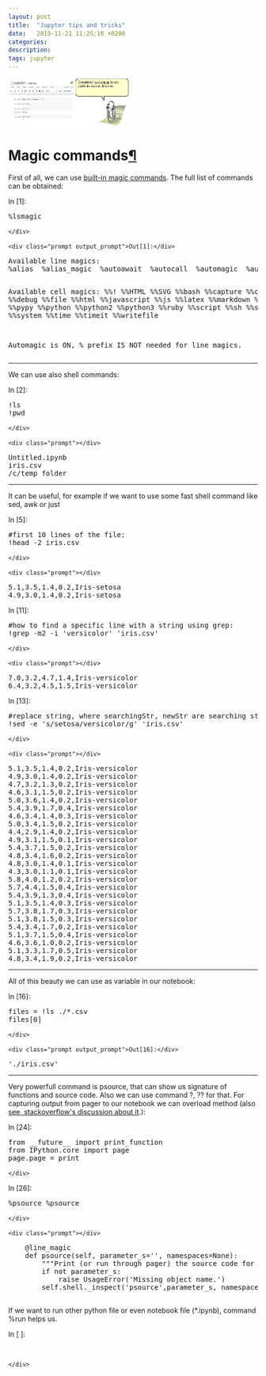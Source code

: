 ```yaml
---
layout: post
title:  "Jupyter tips and tricks"
date:   2019-11-21 11:25:16 +0200
categories: 
description: 
tags: jupyter
---
```

<img src="/assets/img/clippy_shitty.png" alt="clipy_shity" width="250"/>
<!--break-->


<link rel="stylesheet" href="/css/jupyter.css">
 <div tabindex="-1" id="notebook" class="border-box-sizing">
    <div class="container" id="notebook-container">

<div class="cell border-box-sizing text_cell rendered"><div class="prompt input_prompt">
</div><div class="inner_cell">
<div class="text_cell_render border-box-sizing rendered_html">
<h1 id="Magic-commands">Magic commands<a class="anchor-link" href="#Magic-commands">&#182;</a></h1><p>First of all, we can use <a href="https://ipython.readthedocs.io/en/stable/interactive/magics.html">built-in magic commands</a>. The full list of commands can be obtained:</p>

</div>
</div>
</div>
<div class="cell border-box-sizing code_cell rendered">
<div class="input">
<div class="prompt input_prompt">In&nbsp;[1]:</div>
<div class="inner_cell">
    <div class="input_area">
<div class=" highlight hl-ipython3"><pre><span></span><span class="o">%</span><span class="k">lsmagic</span>
</pre></div>

    </div>
</div>
</div>

<div class="output_wrapper">
<div class="output">


<div class="output_area">

    <div class="prompt output_prompt">Out[1]:</div>




<div class="output_text output_subarea output_execute_result">
<pre>Available line magics:
%alias  %alias_magic  %autoawait  %autocall  %automagic  %autosave  %bookmark  %cd  %clear  %cls  %colors  %conda  %config  %connect_info  %copy  %ddir  %debug  %dhist  %dirs  %doctest_mode  %echo  %ed  %edit  %env  %gui  %hist  %history  %killbgscripts  %ldir  %less  %load  %load_ext  %loadpy  %logoff  %logon  %logstart  %logstate  %logstop  %ls  %lsmagic  %macro  %magic  %matplotlib  %mkdir  %more  %notebook  %page  %pastebin  %pdb  %pdef  %pdoc  %pfile  %pinfo  %pinfo2  %pip  %popd  %pprint  %precision  %prun  %psearch  %psource  %pushd  %pwd  %pycat  %pylab  %qtconsole  %quickref  %recall  %rehashx  %reload_ext  %ren  %rep  %rerun  %reset  %reset_selective  %rmdir  %run  %save  %sc  %set_env  %store  %sx  %system  %tb  %time  %timeit  %unalias  %unload_ext  %who  %who_ls  %whos  %xdel  %xmode

Available cell magics:
%%!  %%HTML  %%SVG  %%bash  %%capture  %%cmd  %%debug  %%file  %%html  %%javascript  %%js  %%latex  %%markdown  %%perl  %%prun  %%pypy  %%python  %%python2  %%python3  %%ruby  %%script  %%sh  %%svg  %%sx  %%system  %%time  %%timeit  %%writefile

Automagic is ON, % prefix IS NOT needed for line magics.</pre>
</div>

</div>

</div>
</div>

</div>
<div class="cell border-box-sizing text_cell rendered"><div class="prompt input_prompt">
</div><div class="inner_cell">
<div class="text_cell_render border-box-sizing rendered_html">
<hr>
<p>We can use also shell commands:</p>

</div>
</div>
</div>
<div class="cell border-box-sizing code_cell rendered">
<div class="input">
<div class="prompt input_prompt">In&nbsp;[2]:</div>
<div class="inner_cell">
    <div class="input_area">
<div class=" highlight hl-ipython3"><pre><span></span><span class="o">!</span>ls
<span class="o">!</span>pwd
</pre></div>

    </div>
</div>
</div>

<div class="output_wrapper">
<div class="output">


<div class="output_area">

    <div class="prompt"></div>


<div class="output_subarea output_stream output_stdout output_text">
<pre>Untitled.ipynb
iris.csv
/c/temp_folder
</pre>
</div>
</div>

</div>
</div>

</div>
<div class="cell border-box-sizing text_cell rendered"><div class="prompt input_prompt">
</div><div class="inner_cell">
<div class="text_cell_render border-box-sizing rendered_html">
<hr>
<p>It can be useful, for example if we want to use some fast shell command like sed, awk or just</p>

</div>
</div>
</div>
<div class="cell border-box-sizing code_cell rendered">
<div class="input">
<div class="prompt input_prompt">In&nbsp;[5]:</div>
<div class="inner_cell">
    <div class="input_area">
<div class=" highlight hl-ipython3"><pre><span></span><span class="c1">#first 10 lines of the file:</span>
<span class="o">!</span>head -2 iris.csv
</pre></div>

    </div>
</div>
</div>

<div class="output_wrapper">
<div class="output">


<div class="output_area">

    <div class="prompt"></div>


<div class="output_subarea output_stream output_stdout output_text">
<pre>5.1,3.5,1.4,0.2,Iris-setosa
4.9,3.0,1.4,0.2,Iris-setosa
</pre>
</div>
</div>

</div>
</div>

</div>
<div class="cell border-box-sizing code_cell rendered">
<div class="input">
<div class="prompt input_prompt">In&nbsp;[11]:</div>
<div class="inner_cell">
    <div class="input_area">
<div class=" highlight hl-ipython3"><pre><span></span><span class="c1">#how to find a specific line with a string using grep:</span>
<span class="o">!</span>grep -m2 -i <span class="s1">&#39;versicolor&#39;</span> <span class="s1">&#39;iris.csv&#39;</span>
</pre></div>

    </div>
</div>
</div>

<div class="output_wrapper">
<div class="output">


<div class="output_area">

    <div class="prompt"></div>


<div class="output_subarea output_stream output_stdout output_text">
<pre>7.0,3.2,4.7,1.4,Iris-versicolor
6.4,3.2,4.5,1.5,Iris-versicolor
</pre>
</div>
</div>

</div>
</div>

</div>
<div class="cell border-box-sizing code_cell rendered">
<div class="input">
<div class="prompt input_prompt">In&nbsp;[13]:</div>
<div class="inner_cell">
    <div class="input_area">
<div class=" highlight hl-ipython3"><pre><span></span><span class="c1">#replace string, where searchingStr, newStr are searching string and new string respectively:</span>
<span class="o">!</span>sed -e <span class="s1">&#39;s/setosa/versicolor/g&#39;</span> <span class="s1">&#39;iris.csv&#39;</span>
</pre></div>

    </div>
</div>
</div>

<div class="output_wrapper">
<div class="output">


<div class="output_area">

    <div class="prompt"></div>


<div class="output_subarea output_stream output_stdout output_text">
<pre>5.1,3.5,1.4,0.2,Iris-versicolor
4.9,3.0,1.4,0.2,Iris-versicolor
4.7,3.2,1.3,0.2,Iris-versicolor
4.6,3.1,1.5,0.2,Iris-versicolor
5.0,3.6,1.4,0.2,Iris-versicolor
5.4,3.9,1.7,0.4,Iris-versicolor
4.6,3.4,1.4,0.3,Iris-versicolor
5.0,3.4,1.5,0.2,Iris-versicolor
4.4,2.9,1.4,0.2,Iris-versicolor
4.9,3.1,1.5,0.1,Iris-versicolor
5.4,3.7,1.5,0.2,Iris-versicolor
4.8,3.4,1.6,0.2,Iris-versicolor
4.8,3.0,1.4,0.1,Iris-versicolor
4.3,3.0,1.1,0.1,Iris-versicolor
5.8,4.0,1.2,0.2,Iris-versicolor
5.7,4.4,1.5,0.4,Iris-versicolor
5.4,3.9,1.3,0.4,Iris-versicolor
5.1,3.5,1.4,0.3,Iris-versicolor
5.7,3.8,1.7,0.3,Iris-versicolor
5.1,3.8,1.5,0.3,Iris-versicolor
5.4,3.4,1.7,0.2,Iris-versicolor
5.1,3.7,1.5,0.4,Iris-versicolor
4.6,3.6,1.0,0.2,Iris-versicolor
5.1,3.3,1.7,0.5,Iris-versicolor
4.8,3.4,1.9,0.2,Iris-versicolor
</pre>
</div>
</div>

</div>
</div>

</div>
<div class="cell border-box-sizing text_cell rendered"><div class="prompt input_prompt">
</div><div class="inner_cell">
<div class="text_cell_render border-box-sizing rendered_html">
<hr>
<p>All of this beauty we can use as variable in our notebook:</p>

</div>
</div>
</div>
<div class="cell border-box-sizing code_cell rendered">
<div class="input">
<div class="prompt input_prompt">In&nbsp;[16]:</div>
<div class="inner_cell">
    <div class="input_area">
<div class=" highlight hl-ipython3"><pre><span></span><span class="n">files</span> <span class="o">=</span> <span class="o">!</span>ls ./*.csv
<span class="n">files</span><span class="p">[</span><span class="mi">0</span><span class="p">]</span>
</pre></div>

    </div>
</div>
</div>

<div class="output_wrapper">
<div class="output">


<div class="output_area">

    <div class="prompt output_prompt">Out[16]:</div>




<div class="output_text output_subarea output_execute_result">
<pre>&#39;./iris.csv&#39;</pre>
</div>

</div>

</div>
</div>

</div>
<div class="cell border-box-sizing text_cell rendered"><div class="prompt input_prompt">
</div><div class="inner_cell">
<div class="text_cell_render border-box-sizing rendered_html">
<hr>
<p>Very powerfull command is psource, that can show us signature of functions and source code. Also we can use command ?, ?? for that. For capturing output from pager to our notebook we can overload method (also <a href="https://stackoverflow.com/questions/46951127/paging-stdout-output-in-ipython">see, stackoverflow's discussion about it</a>.):</p>

</div>
</div>
</div>
<div class="cell border-box-sizing code_cell rendered">
<div class="input">
<div class="prompt input_prompt">In&nbsp;[24]:</div>
<div class="inner_cell">
    <div class="input_area">
<div class=" highlight hl-ipython3"><pre><span></span><span class="kn">from</span> <span class="nn">__future__</span> <span class="k">import</span> <span class="n">print_function</span>
<span class="kn">from</span> <span class="nn">IPython.core</span> <span class="k">import</span> <span class="n">page</span>
<span class="n">page</span><span class="o">.</span><span class="n">page</span> <span class="o">=</span> <span class="nb">print</span>
</pre></div>

    </div>
</div>
</div>

</div>
<div class="cell border-box-sizing code_cell rendered">
<div class="input">
<div class="prompt input_prompt">In&nbsp;[26]:</div>
<div class="inner_cell">
    <div class="input_area">
<div class=" highlight hl-ipython3"><pre><span></span><span class="o">%</span><span class="k">psource</span> %psource
</pre></div>

    </div>
</div>
</div>

<div class="output_wrapper">
<div class="output">


<div class="output_area">

    <div class="prompt"></div>


<div class="output_subarea output_stream output_stdout output_text">
<pre>    <span class="ansi-yellow-intense-fg ansi-bold">@</span>line_magic<span class="ansi-yellow-intense-fg ansi-bold">
</span>    <span class="ansi-green-intense-fg ansi-bold">def</span> psource<span class="ansi-yellow-intense-fg ansi-bold">(</span>self<span class="ansi-yellow-intense-fg ansi-bold">,</span> parameter_s<span class="ansi-yellow-intense-fg ansi-bold">=</span><span class="ansi-blue-intense-fg ansi-bold">&#39;&#39;</span><span class="ansi-yellow-intense-fg ansi-bold">,</span> namespaces<span class="ansi-yellow-intense-fg ansi-bold">=</span><span class="ansi-green-intense-fg ansi-bold">None</span><span class="ansi-yellow-intense-fg ansi-bold">)</span><span class="ansi-yellow-intense-fg ansi-bold">:</span><span class="ansi-yellow-intense-fg ansi-bold">
</span>        <span class="ansi-blue-intense-fg ansi-bold">&#34;&#34;&#34;Print (or run through pager) the source code for an object.&#34;&#34;&#34;</span><span class="ansi-yellow-intense-fg ansi-bold">
</span>        <span class="ansi-green-intense-fg ansi-bold">if</span> <span class="ansi-green-intense-fg ansi-bold">not</span> parameter_s<span class="ansi-yellow-intense-fg ansi-bold">:</span><span class="ansi-yellow-intense-fg ansi-bold">
</span>            <span class="ansi-green-intense-fg ansi-bold">raise</span> UsageError<span class="ansi-yellow-intense-fg ansi-bold">(</span><span class="ansi-blue-intense-fg ansi-bold">&#39;Missing object name.&#39;</span><span class="ansi-yellow-intense-fg ansi-bold">)</span><span class="ansi-yellow-intense-fg ansi-bold">
</span>        self<span class="ansi-yellow-intense-fg ansi-bold">.</span>shell<span class="ansi-yellow-intense-fg ansi-bold">.</span>_inspect<span class="ansi-yellow-intense-fg ansi-bold">(</span><span class="ansi-blue-intense-fg ansi-bold">&#39;psource&#39;</span><span class="ansi-yellow-intense-fg ansi-bold">,</span>parameter_s<span class="ansi-yellow-intense-fg ansi-bold">,</span> namespaces<span class="ansi-yellow-intense-fg ansi-bold">)</span>

</pre>
</div>
</div>

</div>
</div>

</div>
<div class="cell border-box-sizing text_cell rendered"><div class="prompt input_prompt">
</div><div class="inner_cell">
<div class="text_cell_render border-box-sizing rendered_html">
<p>If we want to run other python file or even notebook file (*.ipynb), command %run helps us.</p>

</div>
</div>
</div>
<div class="cell border-box-sizing code_cell rendered">
<div class="input">
<div class="prompt input_prompt">In&nbsp;[&nbsp;]:</div>
<div class="inner_cell">
    <div class="input_area">
<div class=" highlight hl-ipython3"><pre><span></span> 
</pre></div>

    </div>
</div>
</div>

</div>
    </div>
  </div>
